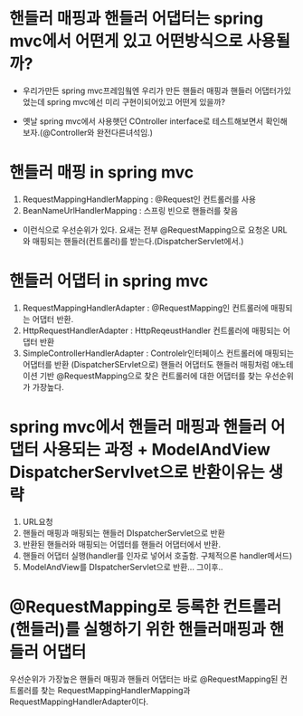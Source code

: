 # 핸들러 매핑과 핸들러 어댑터는 spring mvc에서 어떤게 있고 어떤방식으로 사용될까?

- 우리가만든 spring mvc프레임웤엔 우리가 만든 핸들러 매핑과 핸들러 어댑터가있었는데 spring mvc에선 미리 구현이되어있고 어떤게 있을까?

- 옛날 spring mvc에서 사용햇던 COntroller interface로 테스트해보면서 확인해보자.(@Controller와 완전다른녀석임.)

# 핸들러 매핑 in spring mvc

1. RequestMappingHandlerMapping : @Request인 컨트롤러를 사용
2. BeanNameUrlHandlerMapping : 스프링 빈으로 핸들러를 찾음

- 이런식으로 우선순위가 있다. 요새는 전부 @RequestMapping으로 요청온 URL와 매핑되는 핸들러(컨트롤러)를 받는다.(DispatcherServlet에서.)

# 핸들러 어댑터 in spring mvc

1. RequestMappingHandlerAdapter : @RequestMapping인 컨트롤러에 매핑되는 어댑터 반환.
2. HttpRequestHandlerAdapter : HttpReqeustHandler 컨트롤러에 매핑되는 어댑터 반환
3. SimpleControllerHandlerAdapter : Controlelr인터페이스 컨트롤러에 매핑되는 어댑터를 반환
   (DispatcherSErvlet으로)
   핸들러 어댑터도 핸들러 매핑처럼 애노테이션 기반 @RequestMapping으로 찾은 컨트롤러에 대한 어댑터를 찾는 우선순위가 가장높다.

# spring mvc에서 핸들러 매핑과 핸들러 어댑터 사용되는 과정 + ModelAndView DispatcherServlvet으로 반환이유는 생략

1. URL요청
2. 핸들러 매핑과 매핑되는 핸들러 DIspatcherServlet으로 반환
3. 반환된 핸들러와 매핑되는 어뎁터를 핸들러 어댑터에서 반환.
4. 핸들러 어댑터 실행(handler를 인자로 넣어서 호출함. 구체적으론 handler메서드)
5. ModelAndView를 DIspatcherServlet으로 반환...
   그이후..

# @RequestMapping로 등록한 컨트롤러(핸들러)를 실행하기 위한 핸들러매핑과 핸들러 어댑터

우선순위가 가장높은 핸들러 매핑과 핸들러 어댑터는 바로 @RequestMapping된 컨트롤러를 찾는 RequestMappingHandlerMapping과 RequestMappingHandlerAdapter이다.
